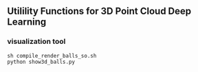 ## Utilility Functions for 3D Point Cloud Deep Learning

### visualization tool

    sh compile_render_balls_so.sh
    python show3d_balls.py
